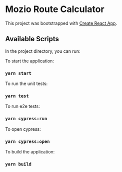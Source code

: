# Mozio Route Calculator

This project was bootstrapped with [Create React App](https://github.com/facebook/create-react-app).

## Available Scripts

In the project directory, you can run:

To start the application:
### `yarn start`

To run the unit tests:
### `yarn test`

To run e2e tests:
### `yarn cypress:run`

To open cypress:
### `yarn cypress:open`

To build the application:
### `yarn build`

